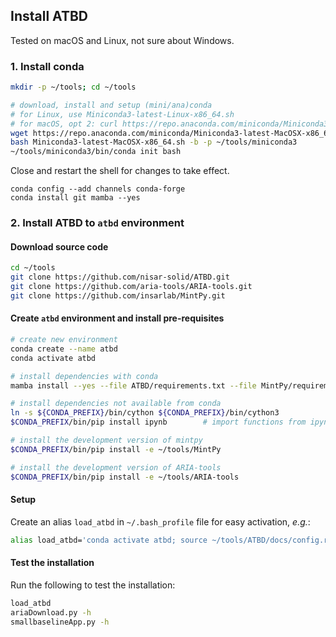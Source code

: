 ## Install ATBD

Tested on macOS and Linux, not sure about Windows.

### 1. Install conda

```bash
mkdir -p ~/tools; cd ~/tools

# download, install and setup (mini/ana)conda
# for Linux, use Miniconda3-latest-Linux-x86_64.sh
# for macOS, opt 2: curl https://repo.anaconda.com/miniconda/Miniconda3-latest-MacOSX-x86_64.sh -o Miniconda3-latest-MacOSX-x86_64.sh
wget https://repo.anaconda.com/miniconda/Miniconda3-latest-MacOSX-x86_64.sh
bash Miniconda3-latest-MacOSX-x86_64.sh -b -p ~/tools/miniconda3
~/tools/miniconda3/bin/conda init bash
```

Close and restart the shell for changes to take effect.

```
conda config --add channels conda-forge
conda install git mamba --yes
```

### 2. Install ATBD to `atbd` environment

#### Download source code

```bash
cd ~/tools
git clone https://github.com/nisar-solid/ATBD.git
git clone https://github.com/aria-tools/ARIA-tools.git
git clone https://github.com/insarlab/MintPy.git
```

#### Create `atbd` environment and install pre-requisites

```bash
# create new environment
conda create --name atbd
conda activate atbd

# install dependencies with conda
mamba install --yes --file ATBD/requirements.txt --file MintPy/requirements.txt --file ARIA-tools/requirements.txt

# install dependencies not available from conda
ln -s ${CONDA_PREFIX}/bin/cython ${CONDA_PREFIX}/bin/cython3
$CONDA_PREFIX/bin/pip install ipynb        # import functions from ipynb files

# install the development version of mintpy
$CONDA_PREFIX/bin/pip install -e ~/tools/MintPy

# install the development version of ARIA-tools
$CONDA_PREFIX/bin/pip install -e ~/tools/ARIA-tools
```

#### Setup

Create an alias `load_atbd` in `~/.bash_profile` file for easy activation, _e.g._:

```bash
alias load_atbd='conda activate atbd; source ~/tools/ATBD/docs/config.rc'
```

#### Test the installation

Run the following to test the installation:

```bash
load_atbd
ariaDownload.py -h
smallbaselineApp.py -h
```
